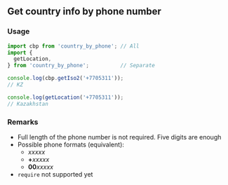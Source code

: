 ## Get country info by phone number

### Usage

```javascript
import cbp from 'country_by_phone'; // All
import {
  getLocation,
} from 'country_by_phone';          // Separate

console.log(cbp.getIso2('+7705311'));
// KZ

console.log(getLocation('+7705311'));
// Kazakhstan
```

### Remarks

- Full length of the phone number is not required. Five digits are enough
- Possible phone formats (equivalent):
  * _xxxxx_
  * **+**_xxxxx_
  * **00**_xxxxx_
- `require` not supported yet
